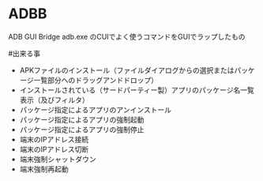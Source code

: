 # ADBB
ADB GUI Bridge
adb.exe のCUIでよく使うコマンドをGUIでラップしたもの

#出来る事
- APKファイルのインストール（ファイルダイアログからの選択またはパッケージ一覧部分へのドラッグアンドドロップ）
- インストールされている（サードパーティー製）アプリのパッケージ名一覧表示（及びフィルタ）
- パッケージ指定によるアプリのアンインストール
- パッケージ指定によるアプリの強制起動
- パッケージ指定によるアプリの強制停止
- 端末のIPアドレス接続
- 端末のIPアドレス切断
- 端末強制シャットダウン
- 端末強制再起動
